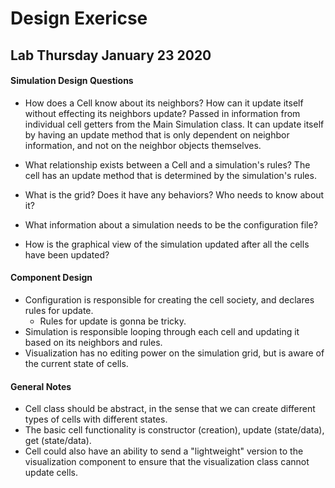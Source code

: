 # Design Exericse
## Lab Thursday January 23 2020

#### Simulation Design Questions

- How does a Cell know about its neighbors? How can it update itself without effecting its neighbors update?
Passed in information from individual cell getters from the Main Simulation class. It can update itself by having an
update method that is only dependent on neighbor information, and not on the neighbor objects themselves.

- What relationship exists between a Cell and a simulation's rules?
The cell has an update method that is determined by the simulation's rules.

- What is the grid? Does it have any behaviors? Who needs to know about it?


- What information about a simulation needs to be the configuration file?

- How is the graphical view of the simulation updated after all the cells have been updated?

#### Component Design
- Configuration is responsible for creating the cell society, and declares rules for update.
    - Rules for update is gonna be tricky.
- Simulation is responsible looping through each cell and updating it based on its neighbors and rules.
- Visualization has no editing power on the simulation grid, but is aware of the current state of cells.

#### General Notes
- Cell class should be abstract, in the sense that we can create different types of cells with different states.
- The basic cell functionality is constructor (creation), update (state/data), get (state/data).
- Cell could also have an ability to send a "lightweight" version to the visualization component to ensure that
the visualization class cannot update cells.
